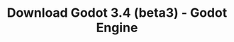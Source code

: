---
# Generated by /tools/generators/src/download_archive_generator !!! do not edit by hand !!!
title: 'Download Godot 3.4 (beta3) - Godot Engine'
type: 'download/archive'
name: '3.4'
flavor: 'beta3'
release_date: '2021-08-06T03:00:00-00:00'
release_notes: 'article/dev-snapshot-godot-3-4-beta-3/'
primaryPlatforms:
  - 'android.apk'
  - 'macos.universal'
  - 'windows.64'
  - 'linux_server.headless.64'
  - 'web'
  - 'templates'
links:
  android.apk:
    name: 'android.apk'
    title: 'Android'
    caption: 'Universal APK (ARM64 + ARMv7 + x86_64 + x86)'
    tags:
      - 'APK download'
      - 'ARM64/v7'
      - 'x86 (64 & 32 bit)'
    hosts:
      github_builds:
        regular: 'https://github.com/godotengine/godot-builds/releases/download/3.4-beta3/Godot_v3.4-beta3_android_editor.apk'
        mono: '#'
      github:
        regular: 'https://github.com/godotengine/godot/releases/download/3.4-beta3/Godot_v3.4-beta3_android_editor.apk'
        mono: '#'
  macos.universal:
    name: 'macos.universal'
    title: 'macOS'
    caption: 'Universal (x86_64 + Apple Silicon)'
    tags:
      - 'Intel/Apple Silicon'
      - '64 bit'
    hosts:
      github_builds:
        regular: 'https://github.com/godotengine/godot-builds/releases/download/3.4-beta3/Godot_v3.4-beta3_osx.universal.zip'
        mono: 'https://github.com/godotengine/godot-builds/releases/download/3.4-beta3/Godot_v3.4-beta3_mono_osx.universal.zip'
      github:
        regular: 'https://github.com/godotengine/godot/releases/download/3.4-beta3/Godot_v3.4-beta3_osx.universal.zip'
        mono: 'https://github.com/godotengine/godot/releases/download/3.4-beta3/Godot_v3.4-beta3_mono_osx.universal.zip'
  windows.64:
    name: 'windows.64'
    title: 'Windows'
    caption: 'Standard (x86_64)'
    tags:
      - '64 bit'
    hosts:
      github_builds:
        regular: 'https://github.com/godotengine/godot-builds/releases/download/3.4-beta3/Godot_v3.4-beta3_win64.exe.zip'
        mono: 'https://github.com/godotengine/godot-builds/releases/download/3.4-beta3/Godot_v3.4-beta3_mono_win64.zip'
      github:
        regular: 'https://github.com/godotengine/godot/releases/download/3.4-beta3/Godot_v3.4-beta3_win64.exe.zip'
        mono: 'https://github.com/godotengine/godot/releases/download/3.4-beta3/Godot_v3.4-beta3_mono_win64.zip'
  linux_server.headless.64:
    name: 'linux_server.headless.64'
    title: 'Linux Server'
    caption: 'Headless (x86_64)'
    tags:
      - '64 bit'
      - 'Headless'
    hosts:
      github_builds:
        regular: 'https://github.com/godotengine/godot-builds/releases/download/3.4-beta3/Godot_v3.4-beta3_linux_headless.64.zip'
        mono: 'https://github.com/godotengine/godot-builds/releases/download/3.4-beta3/Godot_v3.4-beta3_mono_linux_headless_64.zip'
      github:
        regular: 'https://github.com/godotengine/godot/releases/download/3.4-beta3/Godot_v3.4-beta3_linux_headless.64.zip'
        mono: 'https://github.com/godotengine/godot/releases/download/3.4-beta3/Godot_v3.4-beta3_mono_linux_headless_64.zip'
  web:
    name: 'web'
    title: 'Web editor'
    caption: ''
    tags:
      - 'Self-hosted'
      - 'Cross-platform'
    hosts:
      github_builds:
        regular: 'https://github.com/godotengine/godot-builds/releases/download/3.4-beta3/Godot_v3.4-beta3_web_editor.zip'
        mono: '#'
      github:
        regular: 'https://github.com/godotengine/godot/releases/download/3.4-beta3/Godot_v3.4-beta3_web_editor.zip'
        mono: '#'
  linux.64:
    name: 'linux.64'
    title: 'Linux'
    caption: 'Standard (x86_64)'
    tags:
      - '64 bit'
    hosts:
      github_builds:
        regular: 'https://github.com/godotengine/godot-builds/releases/download/3.4-beta3/Godot_v3.4-beta3_x11.64.zip'
        mono: 'https://github.com/godotengine/godot-builds/releases/download/3.4-beta3/Godot_v3.4-beta3_mono_x11_64.zip'
      github:
        regular: 'https://github.com/godotengine/godot/releases/download/3.4-beta3/Godot_v3.4-beta3_x11.64.zip'
        mono: 'https://github.com/godotengine/godot/releases/download/3.4-beta3/Godot_v3.4-beta3_mono_x11_64.zip'
  linux.32:
    name: 'linux.32'
    title: 'Linux'
    caption: 'Standard (x86)'
    tags:
      - '32 bit'
    hosts:
      github_builds:
        regular: 'https://github.com/godotengine/godot-builds/releases/download/3.4-beta3/Godot_v3.4-beta3_x11.32.zip'
        mono: 'https://github.com/godotengine/godot-builds/releases/download/3.4-beta3/Godot_v3.4-beta3_mono_x11_32.zip'
      github:
        regular: 'https://github.com/godotengine/godot/releases/download/3.4-beta3/Godot_v3.4-beta3_x11.32.zip'
        mono: 'https://github.com/godotengine/godot/releases/download/3.4-beta3/Godot_v3.4-beta3_mono_x11_32.zip'
  windows.32:
    name: 'windows.32'
    title: 'Windows'
    caption: 'Standard (x86)'
    tags:
      - '32 bit'
    hosts:
      github_builds:
        regular: 'https://github.com/godotengine/godot-builds/releases/download/3.4-beta3/Godot_v3.4-beta3_win32.exe.zip'
        mono: 'https://github.com/godotengine/godot-builds/releases/download/3.4-beta3/Godot_v3.4-beta3_mono_win32.zip'
      github:
        regular: 'https://github.com/godotengine/godot/releases/download/3.4-beta3/Godot_v3.4-beta3_win32.exe.zip'
        mono: 'https://github.com/godotengine/godot/releases/download/3.4-beta3/Godot_v3.4-beta3_mono_win32.zip'
  linux_server.64:
    name: 'linux_server.64'
    title: 'Linux Server'
    caption: 'Standard (x86_64)'
    tags:
      - '64 bit'
    hosts:
      github_builds:
        regular: 'https://github.com/godotengine/godot-builds/releases/download/3.4-beta3/Godot_v3.4-beta3_linux_server.64.zip'
        mono: 'https://github.com/godotengine/godot-builds/releases/download/3.4-beta3/Godot_v3.4-beta3_mono_linux_server_64.zip'
      github:
        regular: 'https://github.com/godotengine/godot/releases/download/3.4-beta3/Godot_v3.4-beta3_linux_server.64.zip'
        mono: 'https://github.com/godotengine/godot/releases/download/3.4-beta3/Godot_v3.4-beta3_mono_linux_server_64.zip'
  aar_library:
    name: 'aar_library'
    title: 'AAR library'
    caption: ''
    tags:
      - 'Android plugins'
      - 'Java'
      - 'Kotlin'
    hosts:
      github_builds:
        regular: 'https://github.com/godotengine/godot-builds/releases/download/3.4-beta3/godot-lib.3.4.beta3.release.aar'
        mono: 'https://github.com/godotengine/godot-builds/releases/download/3.4-beta3/godot-lib.3.4.beta3.mono.release.aar'
      github:
        regular: 'https://github.com/godotengine/godot/releases/download/3.4-beta3/godot-lib.3.4.beta3.release.aar'
        mono: 'https://github.com/godotengine/godot/releases/download/3.4-beta3/godot-lib.3.4.beta3.mono.release.aar'
  templates:
    name: 'templates'
    title: 'Export templates'
    caption: ''
    tags:
      - 'Used to export your games to all supported platforms'
    hosts:
      github_builds:
        regular: 'https://github.com/godotengine/godot-builds/releases/download/3.4-beta3/Godot_v3.4-beta3_export_templates.tpz'
        mono: 'https://github.com/godotengine/godot-builds/releases/download/3.4-beta3/Godot_v3.4-beta3_mono_export_templates.tpz'
      github:
        regular: 'https://github.com/godotengine/godot/releases/download/3.4-beta3/Godot_v3.4-beta3_export_templates.tpz'
        mono: 'https://github.com/godotengine/godot/releases/download/3.4-beta3/Godot_v3.4-beta3_mono_export_templates.tpz'
---